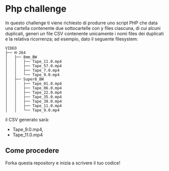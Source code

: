 # Php challenge

In questo challenge ti viene richiesto di produrre uno script PHP che data una cartella contenente due sottocartelle con y files ciascuna, di cui alcuni duplicati, generi un file CSV contenente unicamente i nomi files dei duplicati e la relativa ricorrenza; ad esempio, dato il seguente filesystem:
```
VIDEO
├── H-264
│   ├── 8mm_BW
│   │   ├── Tape_11.0.mp4
│   │   ├── Tape_57.0.mp4
│   │   ├── Tape_7.0.mp4
│   │   └── Tape_9.0.mp4
│   ├── Super8_BW
│   │   ├── Tape_01.0.mp4
│   │   ├── Tape_06.0.mp4
│   │   ├── Tape_22.0.mp4
│   │   ├── Tape_35.0.mp4
│   │   ├── Tape_38.0.mp4
│   │   ├── Tape_11.0.mp4
│   │   └── Tape_9.0.mp4       
```
il CSV generato sarà:
* Tape_9.0.mp4,
* Tape_11.0.mp4

## Come procedere

Forka questa repository e inizia a scrivere il tuo codice!
